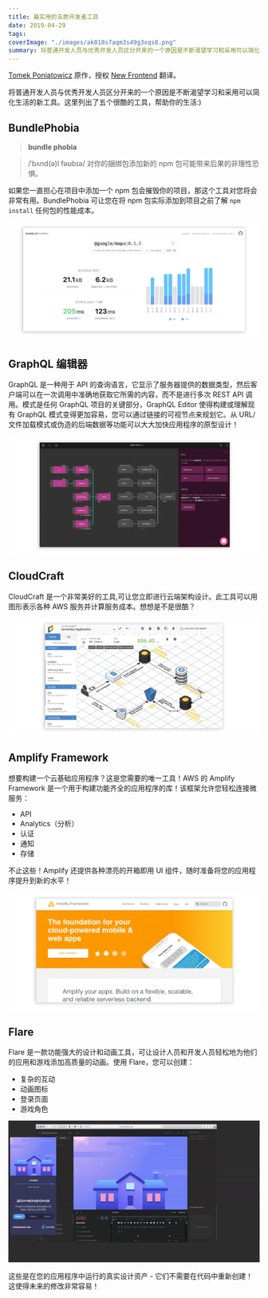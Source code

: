 ```yaml
---
title: 最实用的五款开发者工具
date: 2019-04-29
tags:
coverImage: "./images/ak018s7aqm3s49g3xqs8.png"
summary: 将普通开发人员与优秀开发人员区分开来的一个原因是不断渴望学习和采用可以简化生活的新工具。这里列出了五个很酷的工具。
---
```


[Tomek Poniatowicz] 原作，授权 [New Frontend](https://nextfe.com/) 翻译。

[Tomek Poniatowicz]: https://dev.to/tomekponiat/5-developer-tools-you-need-to-check-out-34k0

将普通开发人员与优秀开发人员区分开来的一个原因是不断渴望学习和采用可以简化生活的新工具。这里列出了五个很酷的工具，帮助你的生活:)

## BundlePhobia

> **bundle phobia**

> /ˈbʌnd(ə)l fəʊbɪə/
> 对你的捆绑包添加新的 npm 包可能带来后果的非理性恐惧。

如果您一直担心在项目中添加一个 npm 包会摧毁你的项目，那这个工具对您将会非常有用。BundlePhobia 可让您在将 npm 包实际添加到项目之前了解 `npm install` 任何包的性能成本。

![BundlePhobia](images/bundlephobia.png)

## GraphQL 编辑器
GraphQL 是一种用于 API 的查询语言，它显示了服务器提供的数据类型，然后客户端可以在一次调用中准确地获取它所需的内容，而不是进行多次 REST API 调用。模式是任何 GraphQL 项目的关键部分，GraphQL Editor 使得构建或理解现有 GraphQL 模式变得更加容易，您可以通过链接的可视节点来规划它。从 URL/文件加载模式或伪造的后端数据等功能可以大大加快应用程序的原型设计！

![GraphQL Editor](images/graphql-editor.png)

## CloudCraft
CloudCraft 是一个非常美好的工具,可让您立即进行云端架构设计。此工具可以用图形表示各种 AWS 服务并计算服务成本。想想是不是很酷？

![CloudCraft](images/cloudcraft.png)

## Amplify Framework
想要构建一个云基础应用程序？这是您需要的唯一工具！AWS 的 Amplify Framework 是一个用于构建功能齐全的应用程序的库！该框架允许您轻松连接微服务：

- API
- Analytics（分析）
- 认证
- 通知
- 存储

不止这些！Amplify 还提供各种漂亮的开箱即用 UI 组件，随时准备将您的应用程序提升到新的水平！

![Amplify Framework](images/amplify-framework.png)

## Flare
Flare 是一款功能强大的设计和动画工具，可让设计人员和开发人员轻松地为他们的应用和游戏添加高质量的动画。使用 Flare，您可以创建：

- 复杂的互动
- 动画图标
- 登录页面
- 游戏角色

![Flare](images/flare.gif)

这些是在您的应用程序中运行的真实设计资产 - 它们不需要在代码中重新创建！这使得未来的修改非常容易！

